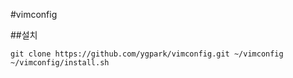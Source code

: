 #vimconfig

##설치

    git clone https://github.com/ygpark/vimconfig.git ~/vimconfig
    ~/vimconfig/install.sh
